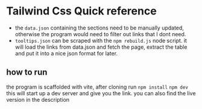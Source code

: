 # Tailwind Css Quick reference

-   the `data.json` containing the sections need to be manually updated, otherwise the program would need to filter out links that I dont need.
-   `tooltips.json` can be scraped with the `npm rebuild.js` node script. it will load the links from data.json and fetch the page, extract the table and put it into a nice json format for later.

## how to run

the program is scaffolded with vite, after cloning run
`npm install`
`npm dev`
this will start up a dev server and give you the link. you can also find the live version in the description
